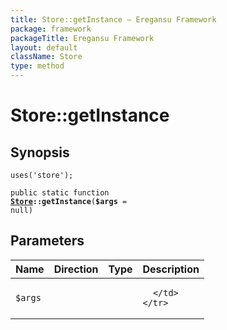 ```yaml
---
title: Store::getInstance — Eregansu Framework
package: framework
packageTitle: Eregansu Framework
layout: default
className: Store
type: method
---
```


# Store::getInstance

## Synopsis

<code>uses('store');</code>

<code>public static function <b><a href="Store">Store</a>::getInstance</b>(<b>$args</b> = null)</code>

## Parameters

<table>
  <thead>
    <tr>
      <th>Name</th>
      <th>Direction</th>
      <th>Type</th>
      <th>Description</th>
    </tr>
  </thead>
  <tbody>
    <tr>
      <td><code>$args</code>
      <td><i></i></td>
      <td></td>
      <td>

      </td>
    </tr>
  </tbody>
</table>

